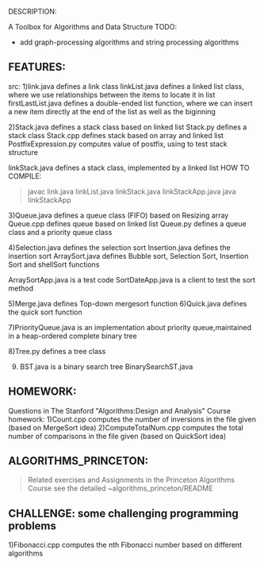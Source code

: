 DESCRIPTION:

A Toolbox for Algorithms and Data Structure
TODO: 
* add graph-processing algorithms and string processing algorithms

FEATURES:
-----------------------------------------------------------------
src:
1)link.java defines a link class
  linkList.java defines a linked list class, where we use relationships between the items to locate it in list
  firstLastList.java defines a double-ended list function, where we can insert a new item directly at the end of the list as well as the biginning

2)Stack.java defines a stack class based on linked list
  Stack.py defines a stack class
  Stack.cpp defines stack based on array and linked list
  PostfixExpression.py computes value of postfix, using to test stack structure

  linkStack.java defines a stack class, implemented by a linked list
HOW TO COMPILE:
  >javac link.java linkList.java linkStack.java linkStackApp.java
  >java linkStackApp

3)Queue.java defines a queue class (FIFO) based on Resizing array
  Queue.cpp defines queue based on linked list
  Queue.py defines a queue class and a priority queue class

4)Selection.java defines the selection sort
  Insertion.java defines the insertion sort
  ArraySort.java defines Bubble sort, Selection Sort, Insertion Sort and shellSort functions

  ArraySortApp.java is a test code
  SortDateApp.java is a client to test the sort method

5)Merge.java defines Top-down mergesort function
6)Quick.java defines the quick sort function

7)PriorityQueue.java is an implementation about priority queue,maintained in a heap-ordered complete binary tree

8)Tree.py defines a tree  class

9) BST.java is a binary search tree
   BinarySearchST.java

HOMEWORK:
-----------------------------------------------------------------
Questions in The Stanford "Algorithms:Design and Analysis" Course
homework:
1)Count.cpp computes the number of inversions in the file given (based on MergeSort idea)
2)ComputeTotalNum.cpp computes the total number of comparisons in the file given (based on QuickSort idea)

ALGORITHMS_PRINCETON:
-----------------------------------------------------------------
>Related exercises and Assignments in the Princeton Algorithms Course
>see the detailed ~algorithms_princeton/README


CHALLENGE: some challenging programming problems
-----------------------------------------------------------------
1)Fibonacci.cpp computes the nth Fibonacci number based on different algorithms

